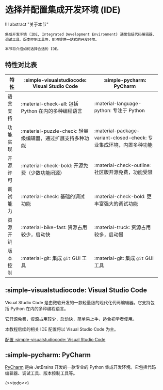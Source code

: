 # 选择并配置集成开发环境 (IDE)

!!! abstract "关于本节"

    集成开发环境 (IDE, Integrated Development Environment) 通常包括代码编辑器、调试工具、版本控制工具等，能够提供一站式的开发环境。

    本节将介绍如何选择合适的 IDE。

## 特性对比表

| 特性 | :simple-visualstudiocode: Visual Studio Code | :simple-pycharm: PyCharm |
| --- | --- | --- |
| 语言支持 | :material-check-all: 包括 Python 在内的多种编程语言 | :material-language-python: 专注于 Python |
| 功能实现 | :material-puzzle-check: 轻量级编辑器，通过扩展支持多种功能 | :material-package-variant-closed-check: 专业集成环境，内置多种功能 |
| 开源许可 | :material-check-bold: 开源免费（少数功能闭源） | :material-check-outline: 社区版开源免费，功能受限 |
| 调试能力 | :material-check: 基础的调试功能 | :material-check-bold: 更丰富强大的调试功能 |
| 资源开销 | :material-bike-fast: 资源占用较少，启动快 | :material-truck: 资源占用较多，启动慢 |
| 版本控制 | :material-git: 集成 `git` GUI 工具 | :material-git: 集成 `git` GUI 工具 |

## :simple-visualstudiocode: Visual Studio Code

Visual Studio Code 是由微软开发的一款轻量级的现代化代码编辑器。它支持包括 Python 在内的多种编程语言。

它开源免费，资源占用较少，启动快，简单易上手，适合初学者使用。

本教程后续的相关 IDE 配置将以 Visual Studio Code 为主。

[配置 :simple-visualstudiocode: Visual Studio Code](./vscode.md)

## :simple-pycharm: PyCharm

[PyCharm](https://www.jetbrains.com/pycharm/) 是由 JetBrains 开发的一款专业的 Python 集成开发环境。它包括代码编辑器、调试工具、版本控制工具等。

{>>todo<<}